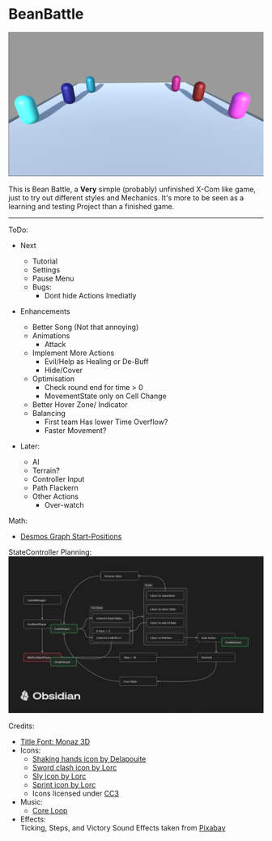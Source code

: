 # BeanBattle

![](Assets/Art/Images/MainMenuBackground.png)

 
This is Bean Battle, a **Very** simple (probably) unfinished X-Com like game, just to try out different styles and Mechanics. 
It's more to be seen as a learning and testing Project than a finished game.

---
ToDo:
- Next
  - Tutorial
  - Settings
  - Pause Menu
  - Bugs:
    - Dont hide Actions Imediatly
  
- Enhancements
  - Better Song (Not that annoying)
  - Animations
    - Attack
  - Implement More Actions
    - Evil/Help as Healing or De-Buff
    - Hide/Cover
  - Optimisation
    - Check round end for time > 0
    - MovementState only on Cell Change
  - Better Hover Zone/ Indicator
  - Balancing
    - First team Has lower Time Overflow?
    - Faster Movement?


- Later:
  - AI
  - Terrain?
  - Controller Input
  - Path Flackern
  - Other Actions
    - Over-watch

Math:
- [Desmos Graph Start-Positions](https://www.desmos.com/calculator/lqxf4nhqil)

StateController Planning:
![](Assets/Art/Images/PlanningForReadMe.png)

Credits:
- [Title Font: Monaz 3D](https://www.fontspace.com/monaz-3d-font-f110367)
- Icons:
  - [Shaking hands icon by Delapouite](https://game-icons.net/1x1/delapouite/shaking-hands.html)
  - [Sword clash icon by Lorc](https://game-icons.net/1x1/lorc/sword-clash.html)
  - [Sly icon by Lorc](https://game-icons.net/1x1/lorc/sly.html) 
  - [Sprint icon by Lorc](https://game-icons.net/1x1/lorc/sprint.html)
  - Icons licensed under [CC3](https://creativecommons.org/licenses/by/3.0/)
- Music:
  - [Core Loop](https://opengameart.org/content/the-gears-of-progress)
- Effects:<br>
  Ticking, Steps, and Victory Sound Effects taken from <a href="https://pixabay.com/?utm_source=link-attribution&utm_medium=referral&utm_campaign=music&utm_content=83775">Pixabay</a>
